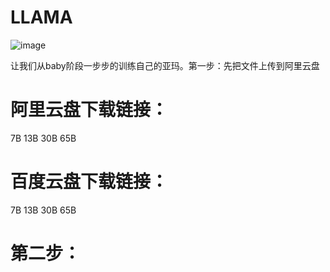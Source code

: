 # LLAMA
![image](https://user-images.githubusercontent.com/25265905/223897329-dbda8500-f39c-474a-a608-c93fe0b56bb6.png)

让我们从baby阶段一步步的训练自己的亚玛。第一步：先把文件上传到阿里云盘
# 阿里云盘下载链接：
7B
13B
30B
65B

# 百度云盘下载链接：
7B
13B
30B
65B
# 第二步：
